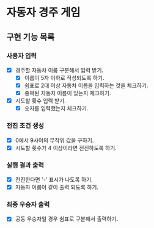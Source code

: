 # 자동자 경주 게임

## 구현 기능 목록

### 사용자 입력

- [x] 경주할 자동차 이름 구분해서 입력 받기.
  - [x] 이름이 5자 이하로 작성되도록 하기.
  - [x] 쉼표로 2대 이상 자동차 이름을 입력하는 것을 체크하기.
  - [x] 중복된 자동차 이름이 있는지 체크하기.
- [x] 시도할 횟수 입력 받기.
  - [x] 숫자를 입력했는지 체크하기.

### 전진 조건 생성

- [x] 0에서 9사이의 무작위 값을 구하기.
- [x] 시도할 횟수가 4 이상이라면 전진하도록 하기.

### 실행 결과 출력

- [x] 전진한다면 '-' 표시가 나도록 하기.
- [x] 자동자 이름이 같이 출력 되도록 하기.

### 최종 우승자 출력

- [x] 공동 우승자일 경우 쉼표로 구분해서 출력하기.
